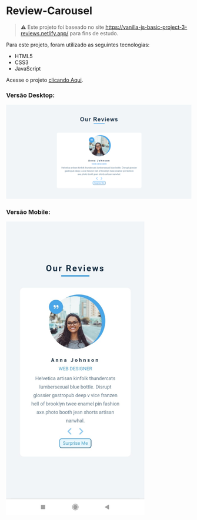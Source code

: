 # Review-Carousel

>⚠️ Este projeto foi baseado no site https://vanilla-js-basic-project-3-reviews.netlify.app/ para fins de estudo.

Para este projeto, foram utilizado as seguintes tecnologias:
- HTML5
- CSS3
- JavaScript

Acesse o projeto [clicando Aqui](https://gtm35.github.io/Review-Carousel/).

### Versão Desktop:
<img src="Assets/github/desktop.png"/>

### Versão Mobile:
<img src="Assets/github/mobile.jpeg" height="800" />
